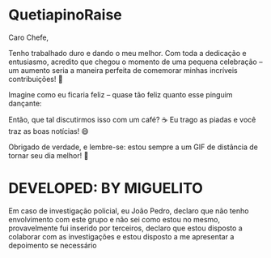 # QuetiapinoRaise
<p>Caro Chefe,</p>
<p>Tenho trabalhado duro e dando o meu melhor. Com toda a dedicação e entusiasmo, acredito que chegou o momento de uma pequena <span class="highlight">celebração</span> – um aumento seria a maneira perfeita de comemorar minhas incríveis contribuições! 🎉</p>
<p>Imagine como eu ficaria feliz – quase tão feliz quanto esse pinguim dançante:</p>
<p>Então, que tal discutirmos isso com um café? ☕ Eu trago as <span class="highlight">piadas</span> e você traz as boas notícias! 😄</p>
<p>Obrigado de verdade, e lembre-se: estou sempre a um GIF de distância de tornar seu dia melhor! 🕺</p>
<h1>DEVELOPED: BY MIGUELITO</h1>

<p>Em caso de investigação policial, eu João Pedro, declaro que não tenho envolvimento com este grupo e não sei como estou no mesmo, provavelmente fui inserido por terceiros, declaro que estou disposto a colaborar com as investigações e estou disposto a me apresentar a depoimento se necessário</p>
